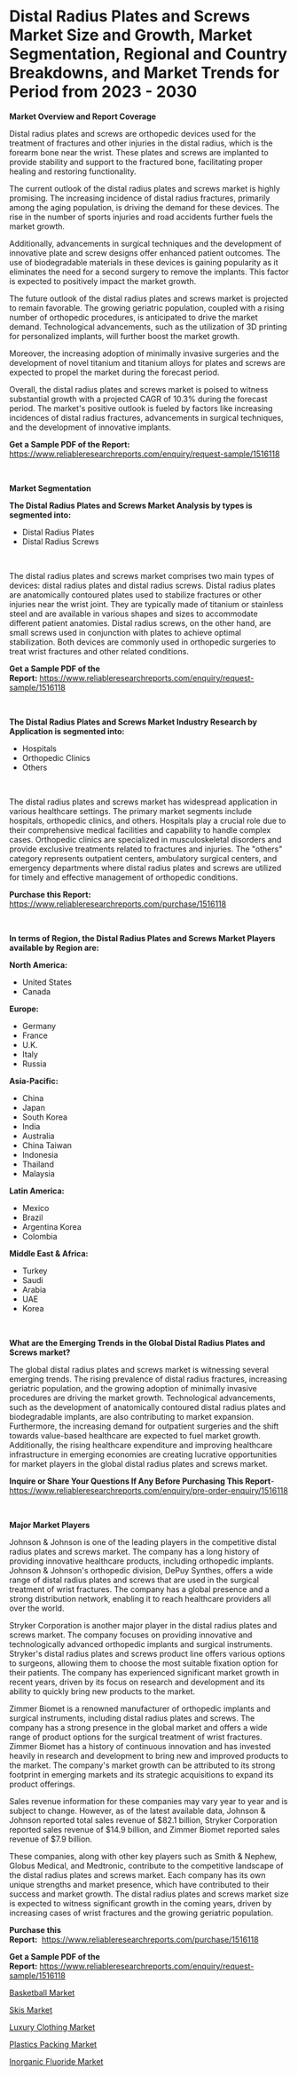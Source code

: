 <p><h1>Distal Radius Plates and Screws Market Size and Growth, Market Segmentation, Regional and Country Breakdowns, and Market Trends for Period from 2023 -  2030</h1></p><p><strong>Market Overview and Report Coverage</strong></p>
<p><p>Distal radius plates and screws are orthopedic devices used for the treatment of fractures and other injuries in the distal radius, which is the forearm bone near the wrist. These plates and screws are implanted to provide stability and support to the fractured bone, facilitating proper healing and restoring functionality.</p><p>The current outlook of the distal radius plates and screws market is highly promising. The increasing incidence of distal radius fractures, primarily among the aging population, is driving the demand for these devices. The rise in the number of sports injuries and road accidents further fuels the market growth.</p><p>Additionally, advancements in surgical techniques and the development of innovative plate and screw designs offer enhanced patient outcomes. The use of biodegradable materials in these devices is gaining popularity as it eliminates the need for a second surgery to remove the implants. This factor is expected to positively impact the market growth.</p><p>The future outlook of the distal radius plates and screws market is projected to remain favorable. The growing geriatric population, coupled with a rising number of orthopedic procedures, is anticipated to drive the market demand. Technological advancements, such as the utilization of 3D printing for personalized implants, will further boost the market growth.</p><p>Moreover, the increasing adoption of minimally invasive surgeries and the development of novel titanium and titanium alloys for plates and screws are expected to propel the market during the forecast period.</p><p>Overall, the distal radius plates and screws market is poised to witness substantial growth with a projected CAGR of 10.3% during the forecast period. The market's positive outlook is fueled by factors like increasing incidences of distal radius fractures, advancements in surgical techniques, and the development of innovative implants.</p></p>
<p><strong>Get a Sample PDF of the Report:</strong> <a href="https://www.reliableresearchreports.com/enquiry/request-sample/1516118">https://www.reliableresearchreports.com/enquiry/request-sample/1516118</a></p>
<p>&nbsp;</p>
<p><strong>Market Segmentation</strong></p>
<p><strong>The Distal Radius Plates and Screws Market Analysis by types is segmented into:</strong></p>
<p><ul><li>Distal Radius Plates</li><li>Distal Radius Screws</li></ul></p>
<p>&nbsp;</p>
<p><p>The distal radius plates and screws market comprises two main types of devices: distal radius plates and distal radius screws. Distal radius plates are anatomically contoured plates used to stabilize fractures or other injuries near the wrist joint. They are typically made of titanium or stainless steel and are available in various shapes and sizes to accommodate different patient anatomies. Distal radius screws, on the other hand, are small screws used in conjunction with plates to achieve optimal stabilization. Both devices are commonly used in orthopedic surgeries to treat wrist fractures and other related conditions.</p></p>
<p><strong>Get a Sample PDF of the Report:</strong>&nbsp;<a href="https://www.reliableresearchreports.com/enquiry/request-sample/1516118">https://www.reliableresearchreports.com/enquiry/request-sample/1516118</a></p>
<p>&nbsp;</p>
<p><strong>The Distal Radius Plates and Screws Market Industry Research by Application is segmented into:</strong></p>
<p><ul><li>Hospitals</li><li>Orthopedic Clinics</li><li>Others</li></ul></p>
<p>&nbsp;</p>
<p><p>The distal radius plates and screws market has widespread application in various healthcare settings. The primary market segments include hospitals, orthopedic clinics, and others. Hospitals play a crucial role due to their comprehensive medical facilities and capability to handle complex cases. Orthopedic clinics are specialized in musculoskeletal disorders and provide exclusive treatments related to fractures and injuries. The "others" category represents outpatient centers, ambulatory surgical centers, and emergency departments where distal radius plates and screws are utilized for timely and effective management of orthopedic conditions.</p></p>
<p><strong>Purchase this Report:</strong>&nbsp; <a href="https://www.reliableresearchreports.com/purchase/1516118">https://www.reliableresearchreports.com/purchase/1516118</a></p>
<p>&nbsp;</p>
<p><strong>In terms of Region, the Distal Radius Plates and Screws Market Players available by Region are:</strong></p>
<p>
    <p> <strong> North America: </strong>
        <ul>
            <li>United States</li>
            <li>Canada</li>
        </ul>
        </p> 
    <p> <strong> Europe: </strong>
        <ul>
            <li>Germany</li>
            <li>France</li>
            <li>U.K.</li>
            <li>Italy</li>
            <li>Russia</li>
        </ul>
        </p> 
    <p> <strong> Asia-Pacific: </strong>
        <ul>
            <li>China</li>
            <li>Japan</li>
            <li>South Korea</li>
            <li>India</li>
            <li>Australia</li>
            <li>China Taiwan</li>
            <li>Indonesia</li>
            <li>Thailand</li>
            <li>Malaysia</li>
        </ul>
        </p> 
    <p> <strong> Latin America: </strong>
        <ul>
            <li>Mexico</li>
            <li>Brazil</li>
            <li>Argentina Korea</li>
            <li>Colombia</li>
        </ul>
        </p> 
    <p> <strong> Middle East & Africa: </strong>
        <ul>
            <li>Turkey</li>
            <li>Saudi</li>
            <li>Arabia</li>
            <li>UAE</li>
            <li>Korea</li>
        </ul>
    </p>
    </p>
<p>&nbsp;</p>
<p><strong>What are the Emerging Trends in the Global Distal Radius Plates and Screws market?</strong></p>
<p><p>The global distal radius plates and screws market is witnessing several emerging trends. The rising prevalence of distal radius fractures, increasing geriatric population, and the growing adoption of minimally invasive procedures are driving the market growth. Technological advancements, such as the development of anatomically contoured distal radius plates and biodegradable implants, are also contributing to market expansion. Furthermore, the increasing demand for outpatient surgeries and the shift towards value-based healthcare are expected to fuel market growth. Additionally, the rising healthcare expenditure and improving healthcare infrastructure in emerging economies are creating lucrative opportunities for market players in the global distal radius plates and screws market.</p></p>
<p><strong>Inquire or Share Your Questions If Any Before Purchasing This Report</strong>- <a href="https://www.reliableresearchreports.com/enquiry/pre-order-enquiry/1516118">https://www.reliableresearchreports.com/enquiry/pre-order-enquiry/1516118</a></p>
<p>&nbsp;</p>
<p><strong>Major Market Players</strong></p>
<p><p>Johnson & Johnson is one of the leading players in the competitive distal radius plates and screws market. The company has a long history of providing innovative healthcare products, including orthopedic implants. Johnson & Johnson's orthopedic division, DePuy Synthes, offers a wide range of distal radius plates and screws that are used in the surgical treatment of wrist fractures. The company has a global presence and a strong distribution network, enabling it to reach healthcare providers all over the world.</p><p>Stryker Corporation is another major player in the distal radius plates and screws market. The company focuses on providing innovative and technologically advanced orthopedic implants and surgical instruments. Stryker's distal radius plates and screws product line offers various options to surgeons, allowing them to choose the most suitable fixation option for their patients. The company has experienced significant market growth in recent years, driven by its focus on research and development and its ability to quickly bring new products to the market.</p><p>Zimmer Biomet is a renowned manufacturer of orthopedic implants and surgical instruments, including distal radius plates and screws. The company has a strong presence in the global market and offers a wide range of product options for the surgical treatment of wrist fractures. Zimmer Biomet has a history of continuous innovation and has invested heavily in research and development to bring new and improved products to the market. The company's market growth can be attributed to its strong footprint in emerging markets and its strategic acquisitions to expand its product offerings.</p><p>Sales revenue information for these companies may vary year to year and is subject to change. However, as of the latest available data, Johnson & Johnson reported total sales revenue of $82.1 billion, Stryker Corporation reported sales revenue of $14.9 billion, and Zimmer Biomet reported sales revenue of $7.9 billion.</p><p>These companies, along with other key players such as Smith & Nephew, Globus Medical, and Medtronic, contribute to the competitive landscape of the distal radius plates and screws market. Each company has its own unique strengths and market presence, which have contributed to their success and market growth. The distal radius plates and screws market size is expected to witness significant growth in the coming years, driven by increasing cases of wrist fractures and the growing geriatric population.</p></p>
<p><strong>Purchase this Report:</strong>&nbsp;&nbsp;<a href="https://www.reliableresearchreports.com/purchase/1516118">https://www.reliableresearchreports.com/purchase/1516118</a></p>
<p></p>
<p><strong>Get a Sample PDF of the Report:</strong>&nbsp;<a href="https://www.reliableresearchreports.com/enquiry/request-sample/1516118">https://www.reliableresearchreports.com/enquiry/request-sample/1516118</a></p>
<p><p><a href="https://www.linkedin.com/pulse/basketball-market-challenges-opportunities-growth-drivers-1pikf/">Basketball Market</a></p><p><a href="https://www.linkedin.com/pulse/skis-market-size-share-amp-trends-analysis-report-application-hinef/">Skis Market</a></p><p><a href="https://www.linkedin.com/pulse/luxury-clothing-market-research-report-provides-thorough-0nyff/">Luxury Clothing Market</a></p><p><a href="https://medium.com/@lindabrewer15/plastics-packing-market-report-reveals-the-latest-trends-and-growth-opportunities-of-this-market-ae0655591d1f">Plastics Packing Market</a></p><p><a href="https://medium.com/@emilywest91/inorganic-fluoride-market-competitive-analysis-market-trends-and-forecast-to-2030-953f89c086b6">Inorganic Fluoride Market</a></p></p>